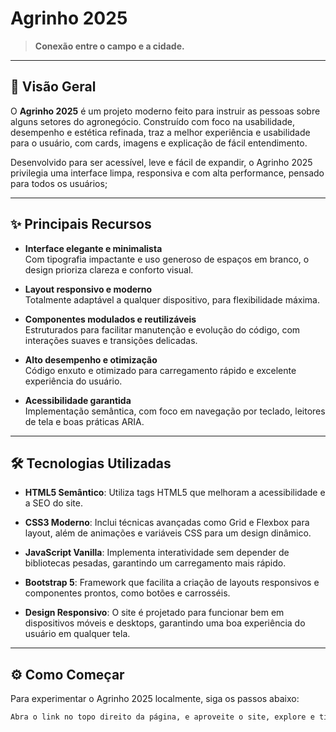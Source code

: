 # Agrinho 2025

> **Conexão entre o campo e a cidade.**

---

## 🚜 Visão Geral

O **Agrinho 2025** é um projeto moderno feito para instruir as pessoas sobre alguns setores do agronegócio. Construído com foco na usabilidade, desempenho e estética refinada, traz a melhor experiência e usabilidade para o usuário, com cards, imagens e explicação de fácil entendimento.

Desenvolvido para ser acessível, leve e fácil de expandir, o Agrinho 2025 privilegia uma interface limpa, responsiva e com alta performance, pensado para todos os usuários;

---

## ✨ Principais Recursos

- **Interface elegante e minimalista**  
  Com tipografia impactante e uso generoso de espaços em branco, o design prioriza clareza e conforto visual.

- **Layout responsivo e moderno**  
  Totalmente adaptável a qualquer dispositivo, para flexibilidade máxima.

- **Componentes modulados e reutilizáveis**  
  Estruturados para facilitar manutenção e evolução do código, com interações suaves e transições delicadas.

- **Alto desempenho e otimização**  
  Código enxuto e otimizado para carregamento rápido e excelente experiência do usuário.

- **Acessibilidade garantida**  
  Implementação semântica, com foco em navegação por teclado, leitores de tela e boas práticas ARIA.


---

## 🛠️ Tecnologias Utilizadas

- **HTML5 Semântico**: Utiliza tags HTML5 que melhoram a acessibilidade e a SEO do site.
  
- **CSS3 Moderno**: Inclui técnicas avançadas como Grid e Flexbox para layout, além de animações e variáveis CSS para um design dinâmico.

- **JavaScript Vanilla**: Implementa interatividade sem depender de bibliotecas pesadas, garantindo um carregamento mais rápido.

- **Bootstrap 5**: Framework que facilita a criação de layouts responsivos e componentes prontos, como botões e carrosséis.

- **Design Responsivo**: O site é projetado para funcionar bem em dispositivos móveis e desktops, garantindo uma boa experiência do usuário em qualquer tela.

---

## ⚙️ Como Começar

Para experimentar o Agrinho 2025 localmente, siga os passos abaixo:

```bash
Abra o link no topo direito da página, e aproveite o site, explore e tire suas dúvidas sobre o agronegócio.
